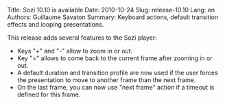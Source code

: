 Title: Sozi 10.10 is available
Date: 2010-10-24
Slug: release-10.10
Lang: en
Authors: Guillaume Savaton
Summary:
    Keyboard actions, default transition effects and looping presentations.

This release adds several features to the Sozi player:

* Keys "+" and "-" allow to zoom in or out.
* Key "=" allows to come back to the current frame after zooming in or out.
* A default duration and transition profile are now used if the user forces the presentation to move to another frame than the next frame.
* On the last frame, you can now use "next frame" action if a timeout is defined for this frame.

